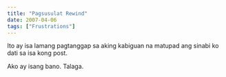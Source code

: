 ```yaml
---
title: "Pagsusulat Rewind"
date: 2007-04-06
tags: ["Frustrations"]
---
```


Ito ay isa lamang pagtanggap sa aking kabiguan na matupad ang sinabi ko dati sa isa kong post.

Ako ay isang bano. Talaga.